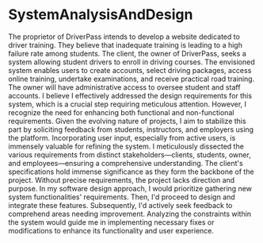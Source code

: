 # SystemAnalysisAndDesign

The proprietor of DriverPass intends to develop a website dedicated to driver training. They believe that inadequate training is leading to a high failure rate among students. The client, the owner of DriverPass, seeks a system allowing student drivers to enroll in driving courses. The envisioned system enables users to create accounts, select driving packages, access online training, undertake examinations, and receive practical road training. The owner will have administrative access to oversee student and staff accounts. I believe I effectively addressed the design requirements for this system, which is a crucial step requiring meticulous attention. However, I recognize the need for enhancing both functional and non-functional requirements. Given the evolving nature of projects, I aim to stabilize this part by soliciting feedback from students, instructors, and employers using the platform. Incorporating user input, especially from active users, is immensely valuable for refining the system. I meticulously dissected the various requirements from distinct stakeholders—clients, students, owner, and employees—ensuring a comprehensive understanding. The client's specifications hold immense significance as they form the backbone of the project. Without precise requirements, the project lacks direction and purpose. In my software design approach, I would prioritize gathering new system functionalities' requirements. Then, I'd proceed to design and integrate these features. Subsequently, I'd actively seek feedback to comprehend areas needing improvement. Analyzing the constraints within the system would guide me in implementing necessary fixes or modifications to enhance its functionality and user experience.

